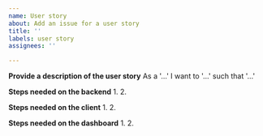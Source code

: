 ```yaml
---
name: User story
about: Add an issue for a user story
title: ''
labels: user story
assignees: ''

---
```


**Provide a description of the user story**
As a '...' I want to '...' such that '...'

**Steps needed on the backend**
1.
2.

**Steps needed on the client**
1.
2.

**Steps needed on the dashboard**
1.
2.
